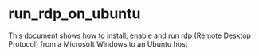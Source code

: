 # run_rdp_on_ubuntu
This document shows how to install, enable and run rdp (Remote Desktop Protocol) from a Microsoft Windows to an Ubuntu host
